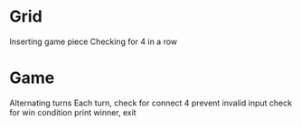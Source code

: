 # Grid
Inserting game piece
Checking for 4 in a row

# Game
Alternating turns
Each turn, check for connect 4
prevent invalid input
check for win condition
print winner, exit
